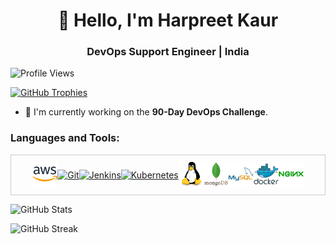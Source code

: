 <h1 align="center">👋 Hello, I'm Harpreet Kaur</h1>
<h3 align="center">DevOps Support Engineer | India</h3>

<p align="left">
  <img src="https://komarev.com/ghpvc/?username=harpreet-nc&label=Profile%20views&color=0e75b6&style=flat" alt="Profile Views" />
</p>

<p align="left">
  <a href="https://github.com/ryo-ma/github-profile-trophy">
    <img src="https://github-profile-trophy.vercel.app/?username=harpreet-ka" alt="GitHub Trophies" />
  </a>
</p>



- 🔭 I'm currently working on the **90-Day DevOps Challenge**.



<h3 align="left">Languages and Tools:</h3>
<ul>
</ul>
<div style="display: flex; justify-content: center; align-items: center; border: 1px solid #ccc; padding: 10px;">
   <a href="https://aws.amazon.com" target="_blank" rel="noreferrer">
   <img src="https://raw.githubusercontent.com/devicons/devicon/master/icons/amazonwebservices/amazonwebservices-original-wordmark.svg" alt="aws" width="40" height="40"/> 
  </a> 
 
  <a href="https://www.git-scm.com" target="_blank" rel="noreferrer">
    <img src="https://www.vectorlogo.zone/logos/git-scm/git-scm-icon.svg" alt="Git" width="40" height="40"/>
  </a>

  <a href="https://www.jenkins.io" target="_blank" rel="noreferrer">
    <img src="https://www.vectorlogo.zone/logos/jenkins/jenkins-icon.svg" alt="Jenkins" width="40" height="40"/>
  </a>

  <a href="https://kubernetes.io" target="blank" rel="noreferrer">
    <img src="https://www.vectorlogo.zone/logos/kubernetes/kubernetes-icon.svg" alt="Kubernetes" width="40" height="40"/>
  </a>

  <a href="https://www.linux.org" target="blank" rel="noreferrer">
    <img src="https://raw.githubusercontent.com/devicons/devicon/master/icons/linux/linux-original.svg" alt="Linux" width="40" height="40"/>
  </a>

  <a href="https://www.mongodb.com" target="blank" rel="noreferrer">
    <img src="https://raw.githubusercontent.com/devicons/devicon/master/icons/mongodb/mongodb-original-wordmark.svg" alt="MongoDB" width="40" height="40"/>
  </a>

  <a href="https://www.mysql.com" target="blank" rel="noreferrer">
    <img src="https://raw.githubusercontent.com/devicons/devicon/master/icons/mysql/mysql-original-wordmark.svg" alt="MySQL" width="40" height="40"/>
  </a>

  <a href="https://www.docker.com/" target="_blank" rel="noreferrer"> 
    <img src="https://raw.githubusercontent.com/devicons/devicon/master/icons/docker/docker-original-wordmark.svg" alt="docker" width="40" height="40"/> 
  </a> 

  <a href="https://www.nginx.com" target="blank" rel="noreferrer">
    <img src="https://raw.githubusercontent.com/devicons/devicon/master/icons/nginx/nginx-original.svg" alt="Nginx" width="40" height="40"/>
  </a>
</div>
<p align="left">
  <img src="https://github-readme-stats.vercel.app/api?username=harpreet-ka&show_icons=true&locale=en" alt="GitHub Stats" />
</p>

<p align="left">
  <img src="https://github-readme-streak-stats.herokuapp.com/?user=harpreet-ka" alt="GitHub Streak" />
</p>














